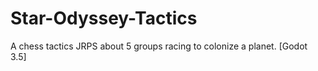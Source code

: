# Star-Odyssey-Tactics
 A chess tactics JRPS about 5 groups racing to colonize a planet. [Godot 3.5]
